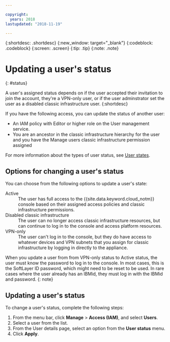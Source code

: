 ```yaml
---

copyright:
  years: 2018
lastupdated: "2018-11-19"

---
```



{:shortdesc: .shortdesc}
{:new_window: target="_blank"}
{:codeblock: .codeblock}
{:screen: .screen}
{:tip: .tip}
{:note: .note}

# Updating a user's status
{: #status}

A user's assigned status depends on if the user accepted their invitation to join the account, they're a VPN-only user, or if the user adminstrator set the user as a disabled classic infrastructure user. 
{:shortdesc}

If you have the following access, you can update the status of another user:

  * An IAM policy with Editor or higher role on the User management service.
  * You are an ancestor in the classic infrastructure hierarchy for the user and you have the Manage users classic infrastructure permission assigned

For more information about the types of user status, see [User states](/docs/iam/userstatus.html#status).

## Options for changing a user's status

You can choose from the following options to update a user's state:

<dl>
<dt>Active</dt>
<dd>The user has full access to the {{site.data.keyword.cloud_notm}} console based on their assigned access policies and classic infrastructure permissions.</dd>
<dt>Disabled classic infrastructure</dt>
<dd>The user can no longer access classic infrastructure resources, but can continue to log in to the console and access platform resources.</dd>
<dt>VPN-only</dt>
<dd>The user can't log in to the console, but they do have access to whatever devices and VPN subnets that you assign for classic infrastructure by logging in directly to the appliance.</dd>
</dl>

When you update a user from from VPN-only status to Active status, the user must know the password to log in to the console. In most cases, this is the SoftLayer ID password, which might need to be reset to be used. In rare cases where the user already has an IBMid, they must log in with the IBMid and password.
{: note}

## Updating a user's status

To change a user's status, complete the following steps:

1. From the menu bar, click **Manage** &gt; **Access (IAM)**, and select **Users**. 
2. Select a user from the list.
3. From the User details page, select an option from the **User status** menu.  
4. Click **Apply**.


